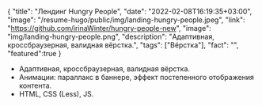 {
"title": "Лендинг Hungry People",
"date": "2022-02-08T16:19:35+03:00",
"image": "/resume-hugo/public/img/landing-hungry-people.jpeg",
"link": "https://github.com/irinaWinter/hungry-people-new",
"image": "img/landing-hungry-people.png",
"description": "Адаптивная, кроссбраузерная, валидная вёрстка.",
"tags": ["Вёрстка"],
"fact": "",
"featured":true
}

- Адаптивная, кроссбраузерная, валидная вёрстка.
- Анимации: параллакс в баннере, эффект постепенного отображения контента.
- HTML, CSS (Less), JS.
